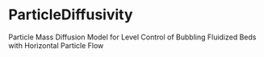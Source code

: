 # ParticleDiffusivity
Particle Mass Diffusion Model for Level Control of Bubbling Fluidized Beds with Horizontal Particle Flow
